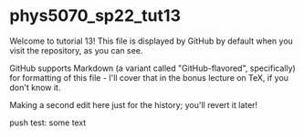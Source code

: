 # phys5070_sp22_tut13

Welcome to tutorial 13!  This file is displayed by GitHub by default when you visit the repository, as you can see.

GitHub supports Markdown (a variant called "GitHub-flavored", specifically) for formatting of this file - I'll cover that in the bonus lecture on TeX, if you don't know it.

Making a second edit here just for the history; you'll revert it later!

push test: some text
